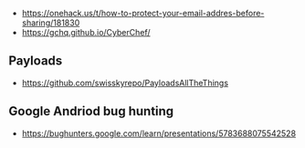 
- https://onehack.us/t/how-to-protect-your-email-addres-before-sharing/181830
- https://gchq.github.io/CyberChef/

## Payloads
- https://github.com/swisskyrepo/PayloadsAllTheThings

## Google Andriod bug hunting
- https://bughunters.google.com/learn/presentations/5783688075542528
